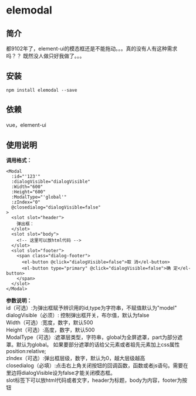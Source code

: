 # elemodal
## 简介
都9102年了，element-ui的模态框还是不能拖动。。。真的没有人有这种需求吗？？
既然没人做只好我做了。。。

## 安装
```
npm install elemodal --save
```

## 依赖
vue，element-ui

## 使用说明
**调用格式：**<br>
```
<Modal 
  :id="'123'"
  :dialogVisible="dialogVisible"
  :Width="600"
  :Height="600"
  :ModalType="'global'"
  :zIndex="0"
  @closedialog="dialogVisible=false"
>
  <slot slot="header">
    弹出框：
  </slot>
  <slot slot="body">
    <!-- 这里可以放html代码 -->
  </slot>
  <slot slot="footer">
    <span class="dialog-footer">
      <el-button @click="dialogVisible=false">取 消</el-button>
      <el-button type="primary" @click="dialogVisible=false">确 定</el-button>
    </span>
  </slot>
</Modal>
```
**参数说明：**<br>
id（可选）:为弹出框赋予辨识用的id,type为字符串，不赋值默认为"model"<br>
dialogVisible（必须）: 控制弹出框开关，布尔值，默认为false<br>
Width（可选）:宽度，数字，默认500<br>
Height（可选）:高度，数字，默认500<br>
ModalType（可选）:遮罩层类型，字符串，global为全屏遮罩，part为部分遮罩。默认为global。
如果要部分遮罩的话给父元素或者祖先元素加上css属性position:relative;<br>
zIndex（可选）:弹出框层级，数字，默认为0，越大层级越高<br>
closedialog（必填）:点击右上角关闭按钮的回调函数，函数或者js语句。需要在里边将dialogVisible设为false才能关闭模态框。<br>
slot标签下可以放html代码或者文字，header为标题，body为内容，footer为按钮<br><br>